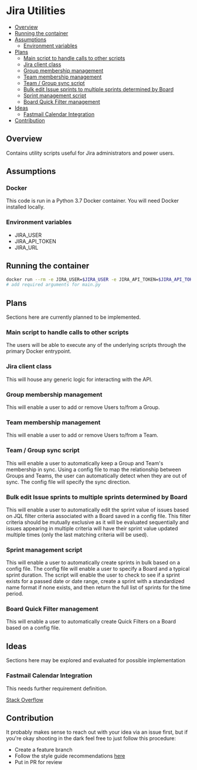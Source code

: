 # Jira Utilities

<!-- TOC -->

- [Overview](#overview)
- [Running the container](#running-the-container)
- [Assumptions](#assumptions)
  - [Environment variables](#environment-variables)
- [Plans](#plans)
  - [Main script to handle calls to other scripts](#main-script-to-handle-calls-to-other-scripts)
  - [Jira client class](#jira-client-class)
  - [Group membership management](#group-membership-management)
  - [Team membership management](#team-membership-management)
  - [Team / Group sync script](#team--group-sync-script)
  - [Bulk edit Issue sprints to multiple sprints determined by Board](#bulk-edit-issue-sprints-to-multiple-sprints-determined-by-board)
  - [Sprint management script](#sprint-management-script)
  - [Board Quick Filter management](#board-quick-filter-management)
- [Ideas](#ideas)
  - [Fastmail Calendar Integration](#fastmail-calendar-integration)
- [Contribution](#contribution)

<!-- /TOC -->

## Overview

Contains utility scripts useful for Jira administrators and power users.

## Assumptions

### Docker

This code is run in a Python 3.7 Docker container. You will need Docker installed locally.

### Environment variables

- JIRA_USER
- JIRA_API_TOKEN
- JIRA_URL

## Running the container

```sh
docker run --rm -e JIRA_USER=$JIRA_USER -e JIRA_API_TOKEN=$JIRA_API_TOKEN -e JIRA_URL=$JIRA_URL jira_utilities
# add required arguments for main.py
```

## Plans

Sections here are currently planned to be implemented.

### Main script to handle calls to other scripts

The users will be able to execute any of the underlying scripts through the primary Docker entrypoint.

### Jira client class

This will house any generic logic for interacting with the API.

### Group membership management

This will enable a user to add or remove Users to/from a Group.

### Team membership management

This will enable a user to add or remove Users to/from a Team.

### Team / Group sync script

This will enable a user to automatically keep a Group and Team's membership in sync. Using a config file to map the relationship between Groups and Teams, the user can automatically detect when they are out of sync. The config file will specify the sync direction.

### Bulk edit Issue sprints to multiple sprints determined by Board

This will enable a user to automatically edit the sprint value of issues based on JQL filter criteria associated with a Board saved in a config file. This filter criteria should be mutually exclusive as it will be evaluated sequentially and issues appearing in multiple criteria will have their sprint value updated multiple times (only the last matching criteria will be used).

### Sprint management script

This will enable a user to automatically create sprints in bulk based on a config file. The config file will enable a user to specify a Board and a typical sprint duration. The script will enable the user to check to see if a sprint exists for a passed date or date range, create a sprint with a standardized name format if none exists, and then return the full list of sprints for the time period.

### Board Quick Filter management

This will enable a user to automatically create Quick Filters on a Board based on a config file.

## Ideas

Sections here may be explored and evaluated for possible implementation

### Fastmail Calendar Integration

This needs further requirement definition.

[Stack Overflow](https://stackoverflow.com/questions/53029743/access-fastmail-caldav-with-python)

## Contribution

It probably makes sense to reach out with your idea via an issue first, but if you're okay shooting in the dark feel free to just follow this procedure:

- Create a feature branch
- Follow the style guide recommendations [here](https://github.com/bcope/style_guides/)
- Put in PR for review
